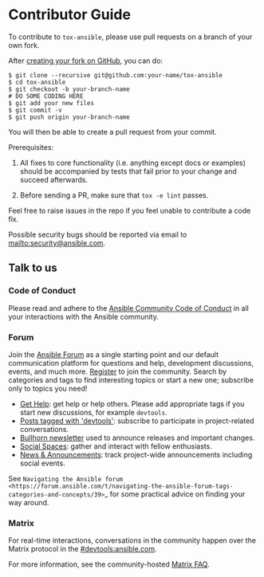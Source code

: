 # Contributor Guide

To contribute to `tox-ansible`, please use pull requests on a branch of your own fork.

After [creating your fork on GitHub], you can do:

```shell-session
$ git clone --recursive git@github.com:your-name/tox-ansible
$ cd tox-ansible
$ git checkout -b your-branch-name
# DO SOME CODING HERE
$ git add your new files
$ git commit -v
$ git push origin your-branch-name
```

You will then be able to create a pull request from your commit.

Prerequisites:

1. All fixes to core functionality (i.e. anything except docs or examples) should
   be accompanied by tests that fail prior to your change and succeed afterwards.

2. Before sending a PR, make sure that `tox -e lint` passes.

Feel free to raise issues in the repo if you feel unable to contribute a code
fix.

Possible security bugs should be reported via email to <mailto:security@ansible.com>.

## Talk to us

### Code of Conduct

Please read and adhere to the [Ansible Community Code of Conduct](https://docs.ansible.com/ansible/latest/community/code_of_conduct.html) in all your interactions with the Ansible community.

### Forum

Join the [Ansible Forum](https://forum.ansible.com) as a single starting point and our default communication platform for questions and help, development discussions, events, and much more. [Register](https://forum.ansible.com/signup?) to join the community. Search by categories and tags to find interesting topics or start a new one; subscribe only to topics you need!

- [Get Help](https://forum.ansible.com/c/help/6): get help or help others. Please add appropriate tags if you start new discussions, for example `devtools`.
- [Posts tagged with 'devtools'](https://forum.ansible.com/tag/devtools): subscribe to participate in project-related conversations.
- [Bullhorn newsletter](https://docs.ansible.com/ansible/devel/community/communication.html#the-bullhorn) used to announce releases and important changes.
- [Social Spaces](https://forum.ansible.com/c/chat/4): gather and interact with fellow enthusiasts.
- [News & Announcements](https://forum.ansible.com/c/news/5): track project-wide announcements including social events.

See `Navigating the Ansible forum <https://forum.ansible.com/t/navigating-the-ansible-forum-tags-categories-and-concepts/39>`_ for some practical advice on finding your way around.

### Matrix

For real-time interactions, conversations in the community happen over the Matrix protocol in the [#devtools:ansible.com](https://matrix.to/#/#devtools:ansible.com).

For more information, see the community-hosted [Matrix FAQ](https://hackmd.io/@ansible-community/community-matrix-faq).

[creating your fork on github]: https://docs.github.com/en/get-started/quickstart/contributing-to-projects
